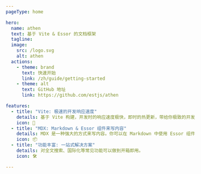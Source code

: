 ```yaml
---
pageType: home

hero:
  name: athen
  text: 基于 Vite & Essor 的文档框架
  tagline:
  image:
    src: /logo.svg
    alt: athen
  actions:
    - theme: brand
      text: 快速开始
      link: /zh/guide/getting-started
    - theme: alt
      text: GitHub 地址
      link: https://github.com/estjs/athen

features:
  - title: "Vite: 极速的开发响应速度"
    details: 基于 Vite 构建，开发时的响应速度极快，即时的热更新，带给你极致的开发体验。
    icon: 🚀
  - title: "MDX: Markdown & Essor 组件来写内容"
    details: MDX 是一种强大的方式来写内容。你可以在 Markdown 中使用 Essor 组件。
    icon: 📦
  - title: "功能丰富: 一站式解决方案"
    details: 对全文搜索、国际化等常见功能可以做到开箱即用。
    icon: 🛠️

---
```

